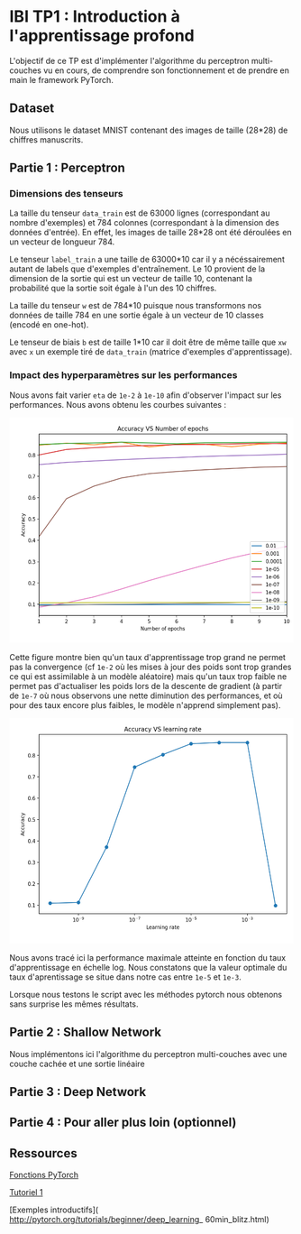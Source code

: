 # IBI TP1 : Introduction à l'apprentissage profond



L'objectif de ce TP est d'implémenter l'algorithme du perceptron multi-couches vu en cours, de comprendre son fonctionnement et de prendre en main le framework PyTorch.



## Dataset

Nous utilisons le dataset MNIST contenant des images de taille (28*28) de chiffres manuscrits.



## Partie 1 : Perceptron

### Dimensions des tenseurs

La taille du tenseur `data_train` est de 63000 lignes (correspondant au nombre d'exemples) et 784 colonnes (correspondant à la dimension des données d'entrée). En effet, les images de taille 28*28 ont été déroulées en un vecteur de longueur 784.



Le tenseur `label_train` a une taille de 63000*10 car il y a nécéssairement autant de labels que d'exemples d'entraînement. Le 10 provient de la dimension de la sortie qui est un vecteur de taille 10, contenant la probabilité que la sortie soit égale à l'un des 10 chiffres.



La taille du tenseur `w` est de 784*10 puisque nous transformons nos données de taille 784 en une sortie égale à un vecteur de 10 classes (encodé en one-hot).



Le tenseur de biais  `b` est de taille 1*10 car il doit être de même taille que `xw` avec `x` un exemple tiré de `data_train` (matrice d'exemples d'apprentissage).



### Impact des hyperparamètres sur les performances

Nous avons fait varier `eta` de `1e-2` à `1e-10` afin d'observer l'impact sur les performances. Nous avons obtenu les courbes suivantes :



<img src="./images/AccuracyVSepoch.png" height="400" />

Cette figure montre bien qu'un taux d'apprentissage trop grand ne permet pas la convergence (cf `1e-2` où les mises à jour des poids sont trop grandes ce qui est assimilable à un modèle aléatoire) mais qu'un taux trop faible ne permet pas d'actualiser les poids lors de la descente de gradient (à partir de `1e-7` où nous observons une nette diminution des performances, et où pour des taux encore plus faibles, le modèle n'apprend simplement pas).



<img src="./images/AccuracyVSLR.png" height="400" />

Nous avons tracé ici la performance maximale atteinte en fonction du taux d'apprentissage en échelle log. Nous constatons que la valeur optimale du taux d'aprentissage se situe dans notre cas entre `1e-5` et `1e-3`.



Lorsque nous testons le script avec les méthodes pytorch nous obtenons sans surprise les mêmes résultats.



## Partie 2 : Shallow Network

Nous implémentons ici l'algorithme du perceptron multi-couches avec une couche cachée et une sortie linéaire



## Partie 3 : Deep Network





## Partie 4 : Pour aller plus loin (optionnel)





## Ressources

[Fonctions PyTorch]( https://pytorch.org/docs/stable/index.html)

[Tutoriel 1]( http://pytorch.org/tutorials/beginner/pytorch_with_examples.html)

[Exemples introductifs]( http://pytorch.org/tutorials/beginner/deep_learning_ 60min_blitz.html)

